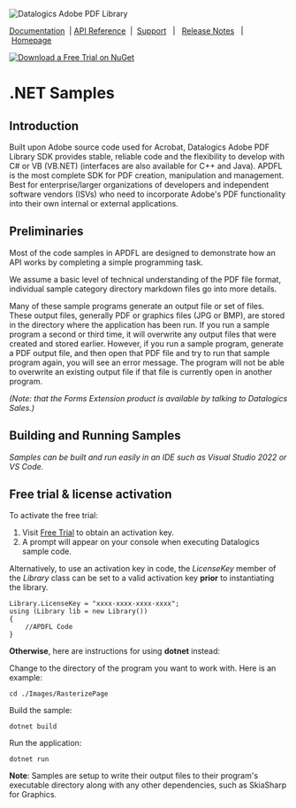 ![Datalogics Adobe PDF Library](https://raw.github.com/datalogics/dl-icons/develop/DLBanner_Nuget.png)

[Documentation](https://dev.datalogics.com/adobe-pdf-library/dot-net/getting-started) &nbsp;| [API Reference](https://docs.datalogics.com/apdfl18/DotNet/index.html) &nbsp;|&nbsp; [Support](https://www.datalogics.com/tech-support-pdfs/) &nbsp; | &nbsp; [Release Notes](https://docs.datalogics.com/apdfl18/Release_Notes.html) &nbsp; | &nbsp;[Homepage](https://www.datalogics.com)

[![Download a Free Trial on NuGet](https://img.shields.io/nuget/dt/Adobe.PDF.Library.LM.NET?color=blue&label=APDFL%20.NET%20Free%20Trial&logo=NuGet&style=plastic)](https://www.nuget.org/packages/Adobe.PDF.Library.LM.NET)

# .NET Samples
## Introduction
Built upon Adobe source code used for Acrobat, Datalogics Adobe PDF Library SDK provides stable, reliable code and the flexibility to develop with C# or VB (VB.NET) (interfaces are also available for C++ and Java). APDFL is the most complete SDK for PDF creation, manipulation and management. Best for enterprise/larger organizations of developers and independent software vendors (ISVs) who need to incorporate Adobe's PDF functionality into their own internal or external applications.

## Preliminaries
Most of the code samples in APDFL are designed to demonstrate how an API works by completing a simple programming task.

We assume a basic level of technical understanding of the PDF file format, individual sample category directory markdown files go into more details.

Many of these sample programs generate an output file or set of files.  These output files, generally PDF or graphics files (JPG or BMP), are stored in the directory where the application has been run. If you run a sample program a second or third time, it will overwrite any output files that were created and stored earlier.  However, if you run a sample program, generate a PDF output file, and then open that PDF file and try to run that sample program again, you will see an error message.  The program will not be able to overwrite an existing output file if that file is currently open in another program.

*(Note: that the Forms Extension product is available by talking to Datalogics Sales.)*

## Building and Running Samples
*Samples can be built and run easily in an IDE such as Visual Studio 2022 or VS Code.*

## Free trial & license activation

To activate the free trial:
1. Visit [Free Trial](https://www.datalogics.com/pdf-sdk-free-trial) to obtain an activation key.
2. A prompt will appear on your console when executing Datalogics sample code.

Alternatively, to use an activation key in code, the <em>LicenseKey</em> member of the <em>Library</em> class can be set to
a valid activation key <b>prior</b> to instantiating the library.
```
Library.LicenseKey = "xxxx-xxxx-xxxx-xxxx";
using (Library lib = new Library())
{
    //APDFL Code
}
```

**Otherwise**, here are instructions for using **dotnet** instead:

Change to the directory of the program you want to work with. Here is an example:

```cd ./Images/RasterizePage```

Build the sample:

```dotnet build```

Run the application:

```dotnet run```

**Note**: Samples are setup to write their output files to their program's executable directory along with any other dependencies, such as SkiaSharp for Graphics.
